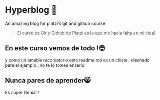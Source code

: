 # Hyperblog 💚
An amazing blog for platzi's git and github course
> El curso de Git y Github de Platzi es lo que me hacia falta en mi vida!

## En este curso vemos de todo !😎
y como un amable recordatorio este readme.md es un chiste , diseñado para el ejemplo , no te lo tomes enserio

## Nunca pares de aprender😸
Es super Genial ! 
